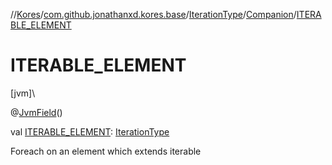 //[Kores](../../../../index.md)/[com.github.jonathanxd.kores.base](../../index.md)/[IterationType](../index.md)/[Companion](index.md)/[ITERABLE_ELEMENT](-i-t-e-r-a-b-l-e_-e-l-e-m-e-n-t.md)

# ITERABLE_ELEMENT

[jvm]\

@[JvmField](https://kotlinlang.org/api/latest/jvm/stdlib/kotlin.jvm/-jvm-field/index.html)()

val [ITERABLE_ELEMENT](-i-t-e-r-a-b-l-e_-e-l-e-m-e-n-t.md): [IterationType](../index.md)

Foreach on an element which extends iterable
